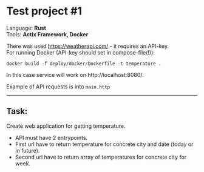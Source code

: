 Test project #1
=================
Language: **Rust**  
Tools: **Actix Framework, Docker**

There was used https://weatherapi.com/ - it requires an API-key.  
For running Docker (API-key should set in compose-file(!)): 

```docker build -f deploy/docker/Dockerfile -t temperature .``` 

In this case service will work on http://localhost:8080/.  

Example of API requests is into `main.http`

----

Task:
---------------
Create web application for getting temperature.
- API must have 2 entrypoints.
- First url have to return temperature for concrete city and date (today or in future). 
- Second url have to return array of temperatures for concrete city for week.

